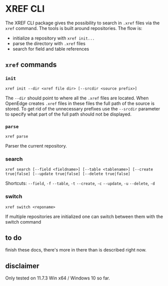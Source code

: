 # XREF CLI
The XREF CLI package gives the possibility to search in `.xref` files via the `xref` command.
The tools is built around repositories. The flow is:

- initialize a repository with `xref init...`
- parse the directory with `.xref` files
- search for field and table references


## `xref` commands

### `init`
```
xref init --dir <xref file dir> [--srcdir <source prefix>]

```

The `--dir` should point to where all the `.xref` files are located.
When OpenEdge creates `.xref` files in these files the full path of the source is stored. To get rid of the unnecessary prefixes use the `--srcdir` parameter to specify what part of the full path should not be displayed.

### `parse`
```
xref parse
```

Parser the current repository.

### search
```
xref search [--field <fieldname>] [--table <tablename>] [--create true|false] [--update true|false] [--delete true|false]
```
Shortcuts:
`--field`, `-f`
`--table`, `-t`
`--create`, `-c`
`--update`, `-u`
`--delete`, `-d`

### switch
```
xref switch <reponame>
```
If multiple repositories are initialized one can switch between them with the switch command


## to do
finish these docs, there's more in there than is described right now.

## disclaimer
Only tested on 11.7.3 Win x64 / Windows 10 so far.